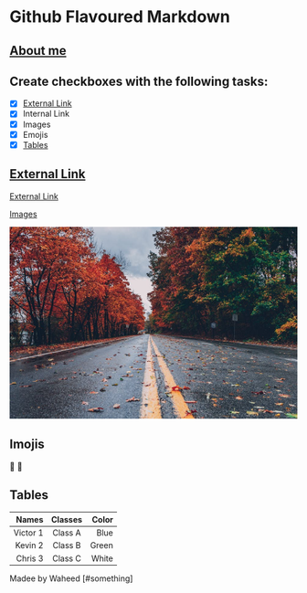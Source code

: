 # Github Flavoured Markdown
## [About me](#something)

## Create checkboxes with the following tasks:  
- [x] [External Link](#External-Link)
- [x] Internal Link
- [x] Images
- [x] Emojis
- [x] [Tables](#Tables)

## [External Link](#Create-checkboxes-with-the-following-tasks)




[External Link](https://help.github.com/en)

[Images](#images)

![image1](/folder/photo-1.jpeg)

## Imojis
🍎
🥉

## Tables

|Names|Classes|Color|
|-----:|:-----:|----:|
|Victor 1| Class A|Blue|
|Kevin 2| Class B|Green|
|Chris 3| Class C|White|

Madee by Waheed [#something]


